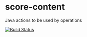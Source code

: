 score-content
=============

Java actions to be used by operations

[![Build Status](https://travis-ci.org/openscore/score-content.svg?branch=master)](https://travis-ci.org/openscore/score-content)
